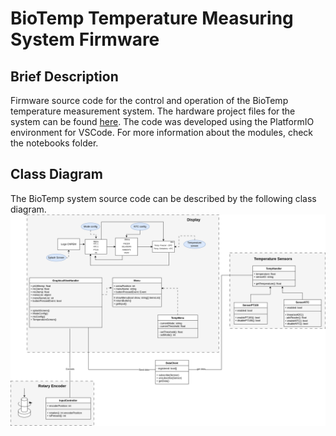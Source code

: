 # BioTemp Temperature Measuring System Firmware

## Brief Description
Firmware source code for the control and operation of the BioTemp temperature measurement system. 
The hardware project files for the system can be found [here](https://github.com/cnpem-emi/biotemp-hw). 
The code was developed using the PlatformIO environment for VSCode. For more information about the modules, check the notebooks folder.

## Class Diagram
The BioTemp system source code can be described by the following class diagram.
![Class Diagram](./assets/Biotem-class-diagram.png)